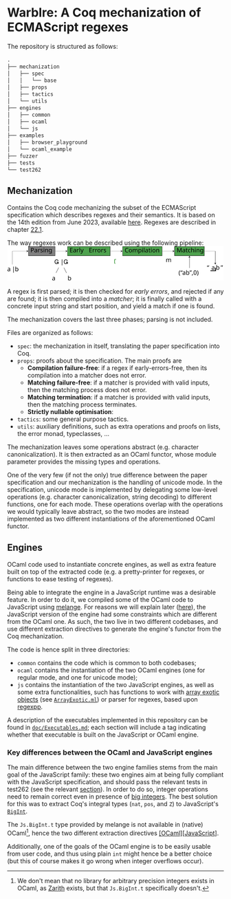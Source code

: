 
# Warblre: A Coq mechanization of ECMAScript regexes 

The repository is structured as follows:

```
.
├── mechanization
│   ├── spec
│   │   └── base
│   ├── props
│   ├── tactics
│   └── utils
├── engines
│   ├── common
│   ├── ocaml
│   └── js
├── examples
│   ├── browser_playground
│   └── ocaml_example
├── fuzzer
├── tests
└── test262
```

## Mechanization

Contains the Coq code mechanizing the subset of the ECMAScript specification which describes regexes and their semantics.
It is based on the 14th edition from June 2023, available [here](https://262.ecma-international.org/14.0/).
Regexes are described in chapter [22.1](https://262.ecma-international.org/14.0/#sec-regexp-regular-expression-objects).

The way regexes work can be described using the following pipeline:
![The matching pipeline](doc/matching_pipeline/picture.svg)

A regex is first parsed; 
it is then checked for *early errors*, and rejected if any are found; 
it is then compiled into a *matcher*;
it is finally called with a concrete input string and start position, and yield a match if one is found.

The mechanization covers the last three phases; parsing is not included.

Files are organized as follows:
- `spec`: the mechanization in itself, translating the paper specification into Coq.
- `props`: proofs about the specification. The main proofs are
    - **Compilation failure-free**: if a regex if early-errors-free, then its compilation into a matcher does not error.
    - **Matching failure-free**: if a matcher is provided with valid inputs, then the matching process does not error.
    - **Matching termination**: if a matcher is provided with valid inputs, then the matching process terminates.
    - **Strictly nullable optimisation**:
- `tactics`: some general purpose tactics.
- `utils`: auxiliary definitions, such as extra operations and proofs on lists, the error monad, typeclasses, ...

The mechanization leaves some operations abstract (e.g. character canonicalization).
It is then extracted as an OCaml functor, whose module parameter provides the missing types and operations.

One of the very few (if not the only) true difference between the paper specification and our mechanization is the handling of unicode mode.
In the specification, unicode mode is implemented by delegating some low-level operations (e.g. character canonicalization, string decoding) to different functions, one for each mode.
These operations overlap with the operations we would typically leave abstract, so the two modes are instead implemented as two different instantiations of the aforementioned OCaml functor.

## Engines

OCaml code used to instantiate concrete engines, as well as extra feature built on top of the extracted code (e.g. a pretty-printer for regexes, or functions to ease testing of regexes).

Being able to integrate the engine in a JavaScript runtime was a desirable feature.
In order to do it, we compiled some of the OCaml code to JavaScript using [melange](melange.re).
For reasons we will explain later ([here](#key-differences-between-the-ocaml-and-javascript-engines)), the JavaScript version of the engine had some constraints which are different from the OCaml one. As such, the two live in two different codebases, and use different extraction directives to generate the engine's functor from the Coq mechanization.

The code is hence split in three directories:
- `common` contains the code which is common to both codebases;
- `ocaml` contains the instantiation of the two OCaml engines (one for regular mode, and one for unicode mode);
- `js` contains the instantiation of the two JavaScript engines, as well as some extra functionalities, such has functions to work with [array exotic objects](https://262.ecma-international.org/14.0/#sec-array-exotic-objects) (see [`ArrayExotic.ml`](engines/js/ArrayExotic.ml)) or parser for regexes, based upon [regexpp](https://github.com/eslint-community/regexpp).

A description of the executables implemented in this repository can be found in [`doc/Executables.md`](doc/Executables.md); each section will include a tag indicating whether that executable is built on the JavaScript or OCaml engine. 

### Key differences between the OCaml and JavaScript engines

The main difference between the two engine families stems from the main goal of the JavaScript family: these two engines aim at being fully compliant with the JavaScript specification, and should pass the relevant tests in test262 (see the relevant [section](doc/Executables.md#test262-javascript)). In order to do so, integer operations need to remain correct even in presence of [big integers](https://262.ecma-international.org/14.0/#sec-number.max_safe_integer).
The best solution for this was to extract Coq's integral types (`nat`, `pos`, and `Z`) to JavaScript's [`BigInt`](https://262.ecma-international.org/14.0/#sec-bigint-objects).

The `Js.BigInt.t` type provided by melange is not available in (native) OCaml[^1], hence the two different extraction directives [[OCaml]](engines/ocaml/Extraction.v)[[JavaScript]](engines/js/Extraction.v).

[^1]: We don't mean that no library for arbitrary precision integers exists in OCaml, as [Zarith](https://github.com/ocaml/Zarith) exists, but that `Js.BigInt.t` specifically doesn't.

Additionally, one of the goals of the OCaml engine is to be easily usable from user code, and thus using plain `int` might hence be a better choice (but this of course makes it go wrong when integer overflows occur).